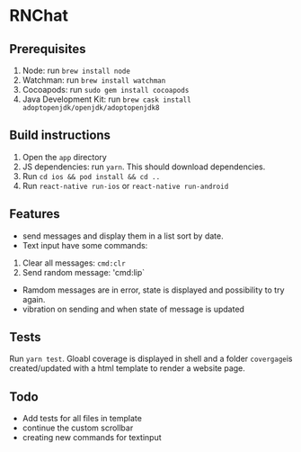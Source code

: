 # RNChat

## Prerequisites
1. Node: run `brew install node`
2. Watchman: run `brew install watchman`
3. Cocoapods: run `sudo gem install cocoapods`
4. Java Development Kit: run `brew cask install adoptopenjdk/openjdk/adoptopenjdk8`

## Build instructions
1. Open the ```app``` directory
2. JS dependencies: run `yarn`. This should download dependencies.
5. Run `cd ios && pod install && cd ..`
6. Run `react-native run-ios` or `react-native run-android`

## Features

* send messages and display them in a list sort by date.
* Text input have some commands:
1. Clear all messages: `cmd:clr`
2. Send random message: 'cmd:lip`
* Ramdom messages are in error, state is displayed and possibility to try again.
* vibration on sending and when state of message is updated

## Tests

Run `yarn test`. 
Gloabl coverage is displayed in shell and a folder `covergage`is created/updated with a html template to render a website page.


## Todo

* Add tests for all files in template
* continue the custom scrollbar
* creating new commands for textinput
